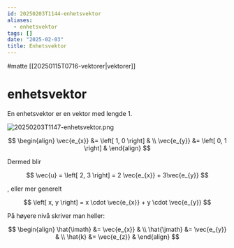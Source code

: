 ```yaml
---
id: 20250203T1144-enhetsvektor
aliases:
  - enhetsvektor
tags: []
date: "2025-02-03"
title: Enhetsvektor
---
```


#matte [[20250115T0716-vektorer|vektorer]]

# enhetsvektor

En enhetsvektor er en vektor med lengde 1.

![20250203T1147-enhetsvektor.png](Assets/20250203T1147-enhetsvektor.png)

$$
\begin{align}
  \vec{e_{x}} &= \left[ 1, 0 \right] & \\
  \vec{e_{y}} &= \left[ 0, 1 \right] &
\end{align}
$$

Dermed blir

$$
\vec{u} = \left[ 2, 3 \right] = 2 \vec{e_{x}} + 3\vec{e_{y}}
$$

, eller mer generelt

$$
\left[ x, y \right] = x \cdot \vec{e_{x}} + y \cdot \vec{e_{y}}
$$

På høyere nivå skriver man heller:

$$
\begin{align}
  \hat{\imath} &= \vec{e_{x}} & \\
  \hat{\jmath} &= \vec{e_{y}} & \\
  \hat{k} &= \vec{e_{z}} &
\end{align}
$$
